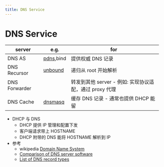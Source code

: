 ```yaml
---
title: DNS Service
---
```


# DNS Service

| server        | e.g.        | for                                                     |
| ------------- | ----------- | ------------------------------------------------------- |
| DNS AS        | [pdns],bind | 提供权威 DNS 记录                                       |
| DNS Recursor  | [unbound]            | 递归从 root 开始解析                                    |
| DNS Forwarder |             | 转发到其他 server - 例如: 实现协议适配，通过 proxy 代理 |
| DNS Cache     | [dnsmasq]   | 缓存 DNS 记录 - 通常也提供 DHCP 能留                    |

[unbound]: ./unbound.md
[dnsmasq]: ./dnsmasq.md
[pdns]: ./powerdns/README.md

- DHCP 与 DNS
  - DHCP 提供 IP 管理和配置下发
  - 客户端请求带上 HOSTNAME
  - DHCP 附带的 DNS 能将 HOSTNAME 解析到 IP
- 参考
  - wikipedia [Domain Name System](https://en.wikipedia.org/wiki/Domain_Name_System)
  - [Comparison of DNS server software](https://en.wikipedia.org/wiki/Comparison_of_DNS_server_software)
  - [List of DNS record types](https://en.wikipedia.org/wiki/List_of_DNS_record_types)
